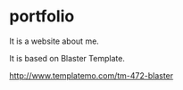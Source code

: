 # portfolio
It is a website about me.


It is based on Blaster Template.

http://www.templatemo.com/tm-472-blaster
